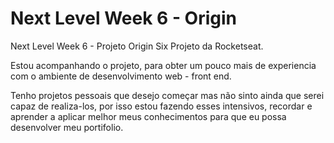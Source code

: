 # Next Level Week 6 - Origin

Next Level Week 6 - Projeto Origin Six
Projeto da Rocketseat.

Estou acompanhando o projeto, para obter um pouco mais de experiencia com o ambiente de desenvolvimento web - front end.

Tenho projetos pessoais que desejo começar mas não sinto ainda que serei capaz de realiza-los, por isso estou fazendo esses intensivos, recordar e aprender a aplicar melhor meus conhecimentos para que eu possa desenvolver meu portifolio.
